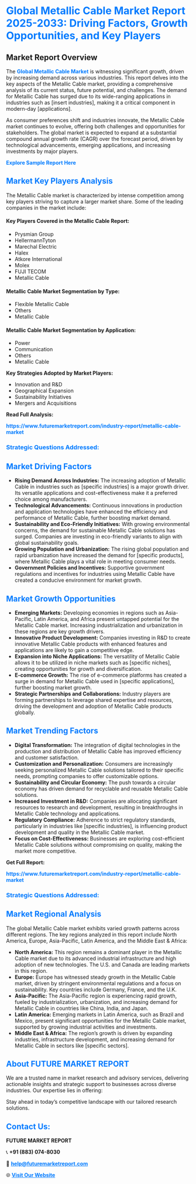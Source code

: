 <h1 style="color: #007BFF;">Global Metallic Cable Market Report 2025-2033: Driving Factors, Growth Opportunities, and Key Players</h1>

<section id="overview">
<h2>Market Report Overview</h2>
<p>The <a href="https://www.futuremarketreport.com/industry-report/metallic-cable-market" style="color: #007BFF; text-decoration: none;"><strong>Global Metallic Cable Market</strong></a> is witnessing significant growth, driven by increasing demand across various industries. This report delves into the key aspects of the Metallic Cable market, providing a comprehensive analysis of its current status, future potential, and challenges. The demand for Metallic Cable has surged due to its wide-ranging applications in industries such as [insert industries], making it a critical component in modern-day [applications].</p>
<p>As consumer preferences shift and industries innovate, the Metallic Cable market continues to evolve, offering both challenges and opportunities for stakeholders. The global market is expected to expand at a substantial compound annual growth rate (CAGR) over the forecast period, driven by technological advancements, emerging applications, and increasing investments by major players.</p>
</section>

<section id="overview">
<p><a href="https://www.futuremarketreport.com/request-sample/reportId=99573" style="color: #007BFF; text-decoration: none;"><strong>Explore Sample Report Here</strong></a></p>
</section>

<section id="key-players">
<h2 style="color: #007BFF;">Market Key Players Analysis</h2>
<p>The Metallic Cable market is characterized by intense competition among key players striving to capture a larger market share. Some of the leading companies in the market include:</p>
<h4>Key Players Covered in the Metallic Cable Report:</h4>
<ul><li>Prysmian Group</li><li>HellermannTyton</li><li>Marechal Electric</li><li>Halex</li><li>Atkore International</li><li>Molex</li><li>FUJI TECOM</li><li>Metallic Cable</li></ul>
<h4>Metallic Cable Market Segmentation by Type:</h4>
<ul><li>Flexible Metallic Cable</li><li>Others</li><li>Metallic Cable</li></ul>

<h4>Metallic Cable Market Segmentation by Application:</h4>
<ul><li>Power</li><li>Communication</li><li>Others</li><li>Metallic Cable</li></ul>
<p><strong>Key Strategies Adopted by Market Players:</strong></p>
<ul>
<li>Innovation and R&D</li>
<li>Geographical Expansion</li>
<li>Sustainability Initiatives</li>
<li>Mergers and Acquisitions</li>
</ul>
</section>

<section>
<p><strong>Read Full Analysis: </strong></p><a href="https://www.futuremarketreport.com/industry-report/metallic-cable-market" style="color: #007BFF; text-decoration: none;"><strong>https://www.futuremarketreport.com/industry-report/metallic-cable-market</strong></a>
<h3 style="color: #007BFF;">Strategic Questions Addressed:</h3>
</section>

<section id="driving-factors">
<h2 style="color: #007BFF;">Market Driving Factors</h2>
<ul>
<li><strong>Rising Demand Across Industries:</strong> The increasing adoption of Metallic Cable in industries such as [specific industries] is a major growth driver. Its versatile applications and cost-effectiveness make it a preferred choice among manufacturers.</li>
<li><strong>Technological Advancements:</strong> Continuous innovations in production and application technologies have enhanced the efficiency and performance of Metallic Cable, further boosting market demand.</li>
<li><strong>Sustainability and Eco-Friendly Initiatives:</strong> With growing environmental concerns, the demand for sustainable Metallic Cable solutions has surged. Companies are investing in eco-friendly variants to align with global sustainability goals.</li>
<li><strong>Growing Population and Urbanization:</strong> The rising global population and rapid urbanization have increased the demand for [specific products], where Metallic Cable plays a vital role in meeting consumer needs.</li>
<li><strong>Government Policies and Incentives:</strong> Supportive government regulations and incentives for industries using Metallic Cable have created a conducive environment for market growth.</li>
</ul>
</section>

<section id="growth-opportunities">
<h2 style="color: #007BFF;">Market Growth Opportunities</h2>
<ul>
<li><strong>Emerging Markets:</strong> Developing economies in regions such as Asia-Pacific, Latin America, and Africa present untapped potential for the Metallic Cable market. Increasing industrialization and urbanization in these regions are key growth drivers.</li>
<li><strong>Innovative Product Development:</strong> Companies investing in R&D to create innovative Metallic Cable products with enhanced features and applications are likely to gain a competitive edge.</li>
<li><strong>Expansion into Niche Applications:</strong> The versatility of Metallic Cable allows it to be utilized in niche markets such as [specific niches], creating opportunities for growth and diversification.</li>
<li><strong>E-commerce Growth:</strong> The rise of e-commerce platforms has created a surge in demand for Metallic Cable used in [specific applications], further boosting market growth.</li>
<li><strong>Strategic Partnerships and Collaborations:</strong> Industry players are forming partnerships to leverage shared expertise and resources, driving the development and adoption of Metallic Cable products globally.</li>
</ul>
</section>

<section id="trending-factors">
<h2 style="color: #007BFF;">Market Trending Factors</h2>
<ul>
<li><strong>Digital Transformation:</strong> The integration of digital technologies in the production and distribution of Metallic Cable has improved efficiency and customer satisfaction.</li>
<li><strong>Customization and Personalization:</strong> Consumers are increasingly seeking personalized Metallic Cable solutions tailored to their specific needs, prompting companies to offer customizable options.</li>
<li><strong>Sustainability and Circular Economy:</strong> The push towards a circular economy has driven demand for recyclable and reusable Metallic Cable solutions.</li>
<li><strong>Increased Investment in R&D:</strong> Companies are allocating significant resources to research and development, resulting in breakthroughs in Metallic Cable technology and applications.</li>
<li><strong>Regulatory Compliance:</strong> Adherence to strict regulatory standards, particularly in industries like [specific industries], is influencing product development and quality in the Metallic Cable market.</li>
<li><strong>Focus on Cost-Effectiveness:</strong> Businesses are exploring cost-efficient Metallic Cable solutions without compromising on quality, making the market more competitive.</li>
</ul>
</section>

<section>
<p><strong>Get Full Report: </strong></p><a href="https://www.futuremarketreport.com/industry-report/metallic-cable-market" style="color: #007BFF; text-decoration: none;"><strong>https://www.futuremarketreport.com/industry-report/metallic-cable-market</strong></a>
<h3 style="color: #007BFF;">Strategic Questions Addressed:</h3>
</section>


<section id="regional-analysis">
<h2 style="color: #007BFF;">Market Regional Analysis</h2>
<p>The global Metallic Cable market exhibits varied growth patterns across different regions. The key regions analyzed in this report include North America, Europe, Asia-Pacific, Latin America, and the Middle East & Africa:</p>
<ul>
<li><strong>North America:</strong> This region remains a dominant player in the Metallic Cable market due to its advanced industrial infrastructure and high adoption of new technologies. The U.S. and Canada are leading markets in this region.</li>
<li><strong>Europe:</strong> Europe has witnessed steady growth in the Metallic Cable market, driven by stringent environmental regulations and a focus on sustainability. Key countries include Germany, France, and the U.K.</li>
<li><strong>Asia-Pacific:</strong> The Asia-Pacific region is experiencing rapid growth, fueled by industrialization, urbanization, and increasing demand for Metallic Cable in countries like China, India, and Japan.</li>
<li><strong>Latin America:</strong> Emerging markets in Latin America, such as Brazil and Mexico, present significant opportunities for the Metallic Cable market, supported by growing industrial activities and investments.</li>
<li><strong>Middle East & Africa:</strong> The region’s growth is driven by expanding industries, infrastructure development, and increasing demand for Metallic Cable in sectors like [specific sectors].</li>
</ul>
</section>

<footer>
<h2 style="color: #007BFF;">About FUTURE MARKET REPORT</h2>
<p>We are a trusted name in market research and advisory services, delivering actionable insights and strategic support to businesses across diverse industries. Our expertise lies in offering:</p>

<p>Stay ahead in today’s competitive landscape with our tailored research solutions.</p>

<h2 style="color: #007BFF;">Contact Us:</h2>
<p><strong>FUTURE MARKET REPORT</strong></p>
<p>📞 <strong>+91 (883) 074-8030</strong></p>
<p>📧 <strong><a href="mailto:help@futuremarketreport.com" style="color: #007BFF;">help@futuremarketreport.com</a></strong></p>
<p>🌐 <strong><a href="https://www.futuremarketreport.com/" style="color: #007BFF;">Visit Our Website</a></strong></p>
</footer>